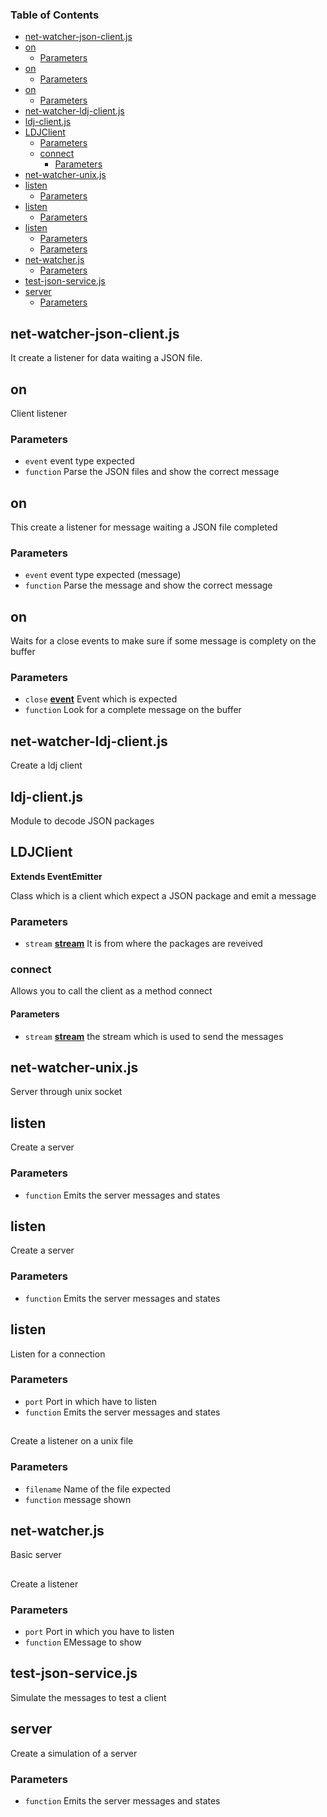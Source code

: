 <!-- Generated by documentation.js. Update this documentation by updating the source code. -->

### Table of Contents

-   [net-watcher-json-client.js][1]
-   [on][2]
    -   [Parameters][3]
-   [on][4]
    -   [Parameters][5]
-   [on][6]
    -   [Parameters][7]
-   [net-watcher-ldj-client.js][8]
-   [ldj-client.js][9]
-   [LDJClient][10]
    -   [Parameters][11]
    -   [connect][12]
        -   [Parameters][13]
-   [net-watcher-unix.js][14]
-   [listen][15]
    -   [Parameters][16]
-   [listen][17]
    -   [Parameters][18]
-   [listen][19]
    -   [Parameters][20]
    -   [Parameters][21]
-   [net-watcher.js][22]
    -   [Parameters][23]
-   [test-json-service.js][24]
-   [server][25]
    -   [Parameters][26]

## net-watcher-json-client.js

It create a listener for data waiting a JSON file.

## on

Client listener

### Parameters

-   `event`  event type expected
-   `function`  Parse the JSON files and show the correct message

## on

This create a listener for message waiting a JSON file completed

### Parameters

-   `event`  event type expected (message)
-   `function`  Parse the message and show the correct message

## on

Waits for a close events to make sure if some message is complety on the buffer

### Parameters

-   `close` **[event][27]** Event which is expected
-   `function`  Look for a complete message on the buffer

## net-watcher-ldj-client.js

Create a ldj client

## ldj-client.js

Module to decode JSON packages

## LDJClient

**Extends EventEmitter**

Class which is a client which expect a JSON package and emit a message

### Parameters

-   `stream` **[stream][28]** It is from where the packages are reveived

### connect

Allows you to call the client as a method connect

#### Parameters

-   `stream` **[stream][28]** the stream which is used to send the messages

## net-watcher-unix.js

Server through unix socket

## listen

Create a server

### Parameters

-   `function`  Emits the server messages and states

## listen

Create a server

### Parameters

-   `function`  Emits the server messages and states

## listen

Listen for a connection

### Parameters

-   `port`  Port in which have to listen
-   `function`  Emits the server messages and states

## 

Create a listener on a unix file

### Parameters

-   `filename`  Name of the file expected
-   `function`  message shown

## net-watcher.js

Basic server

## 

Create a listener

### Parameters

-   `port`  Port in which you have to listen
-   `function`  EMessage to show

## test-json-service.js

Simulate the messages to test a client

## server

Create a simulation of a server

### Parameters

-   `function`  Emits the server messages and states

[1]: #net-watcher-json-clientjs

[2]: #on

[3]: #parameters

[4]: #on-1

[5]: #parameters-1

[6]: #on-2

[7]: #parameters-2

[8]: #net-watcher-ldj-clientjs

[9]: #ldj-clientjs

[10]: #ldjclient

[11]: #parameters-3

[12]: #connect

[13]: #parameters-4

[14]: #net-watcher-unixjs

[15]: #listen

[16]: #parameters-5

[17]: #listen-1

[18]: #parameters-6

[19]: #listen-2

[20]: #parameters-7

[21]: #parameters-8

[22]: #net-watcherjs

[23]: #parameters-9

[24]: #test-json-servicejs

[25]: #server

[26]: #parameters-10

[27]: https://developer.mozilla.org/docs/Web/API/Event

[28]: https://nodejs.org/api/stream.html
